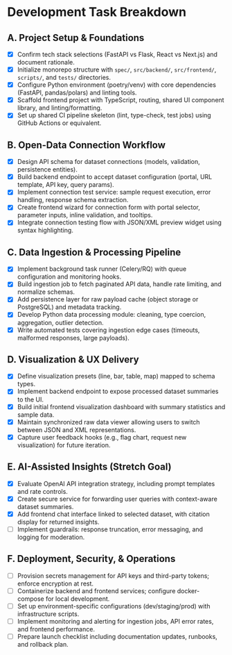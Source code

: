 # Development Task Breakdown

## A. Project Setup & Foundations
- [x] Confirm tech stack selections (FastAPI vs Flask, React vs Next.js) and document rationale.
- [x] Initialize monorepo structure with `spec/`, `src/backend/`, `src/frontend/`, `scripts/`, and `tests/` directories.
- [x] Configure Python environment (poetry/venv) with core dependencies (FastAPI, pandas/polars) and linting tools.
- [x] Scaffold frontend project with TypeScript, routing, shared UI component library, and linting/formatting.
- [x] Set up shared CI pipeline skeleton (lint, type-check, test jobs) using GitHub Actions or equivalent.

## B. Open-Data Connection Workflow
- [x] Design API schema for dataset connections (models, validation, persistence entities).
- [x] Build backend endpoint to accept dataset configuration (portal, URL template, API key, query params).
- [x] Implement connection test service: sample request execution, error handling, response schema extraction.
- [x] Create frontend wizard for connection form with portal selector, parameter inputs, inline validation, and tooltips.
- [x] Integrate connection testing flow with JSON/XML preview widget using syntax highlighting.

## C. Data Ingestion & Processing Pipeline
- [x] Implement background task runner (Celery/RQ) with queue configuration and monitoring hooks.
- [x] Build ingestion job to fetch paginated API data, handle rate limiting, and normalize schemas.
- [x] Add persistence layer for raw payload cache (object storage or PostgreSQL) and metadata tracking.
- [x] Develop Python data processing module: cleaning, type coercion, aggregation, outlier detection.
- [x] Write automated tests covering ingestion edge cases (timeouts, malformed responses, large payloads).

## D. Visualization & UX Delivery
- [x] Define visualization presets (line, bar, table, map) mapped to schema types.
- [x] Implement backend endpoint to expose processed dataset summaries to the UI.
- [x] Build initial frontend visualization dashboard with summary statistics and sample data.
- [x] Maintain synchronized raw data viewer allowing users to switch between JSON and XML representations.
- [x] Capture user feedback hooks (e.g., flag chart, request new visualization) for future iteration.

## E. AI-Assisted Insights (Stretch Goal)
- [x] Evaluate OpenAI API integration strategy, including prompt templates and rate controls.
- [x] Create secure service for forwarding user queries with context-aware dataset summaries.
- [x] Add frontend chat interface linked to selected dataset, with citation display for returned insights.
- [ ] Implement guardrails: response truncation, error messaging, and logging for moderation.

## F. Deployment, Security, & Operations
- [ ] Provision secrets management for API keys and third-party tokens; enforce encryption at rest.
- [ ] Containerize backend and frontend services; configure docker-compose for local development.
- [ ] Set up environment-specific configurations (dev/staging/prod) with infrastructure scripts.
- [ ] Implement monitoring and alerting for ingestion jobs, API error rates, and frontend performance.
- [ ] Prepare launch checklist including documentation updates, runbooks, and rollback plan.
